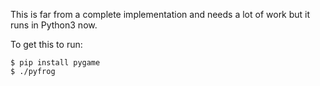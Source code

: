 This is far from a complete implementation and needs a lot of work but it runs in Python3 now.

To get this to run:

    $ pip install pygame
    $ ./pyfrog
